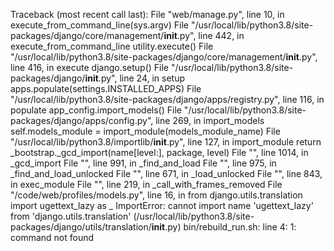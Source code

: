 Traceback (most recent call last):
  File "web/manage.py", line 10, in <module>
    execute_from_command_line(sys.argv)
  File "/usr/local/lib/python3.8/site-packages/django/core/management/__init__.py", line 442, in execute_from_command_line
    utility.execute()
  File "/usr/local/lib/python3.8/site-packages/django/core/management/__init__.py", line 416, in execute
    django.setup()
  File "/usr/local/lib/python3.8/site-packages/django/__init__.py", line 24, in setup
    apps.populate(settings.INSTALLED_APPS)
  File "/usr/local/lib/python3.8/site-packages/django/apps/registry.py", line 116, in populate
    app_config.import_models()
  File "/usr/local/lib/python3.8/site-packages/django/apps/config.py", line 269, in import_models
    self.models_module = import_module(models_module_name)
  File "/usr/local/lib/python3.8/importlib/__init__.py", line 127, in import_module
    return _bootstrap._gcd_import(name[level:], package, level)
  File "<frozen importlib._bootstrap>", line 1014, in _gcd_import
  File "<frozen importlib._bootstrap>", line 991, in _find_and_load
  File "<frozen importlib._bootstrap>", line 975, in _find_and_load_unlocked
  File "<frozen importlib._bootstrap>", line 671, in _load_unlocked
  File "<frozen importlib._bootstrap_external>", line 843, in exec_module
  File "<frozen importlib._bootstrap>", line 219, in _call_with_frames_removed
  File "/code/web/profiles/models.py", line 16, in <module>
    from django.utils.translation import ugettext_lazy as _
ImportError: cannot import name 'ugettext_lazy' from 'django.utils.translation' (/usr/local/lib/python3.8/site-packages/django/utils/translation/__init__.py)
bin/rebuild_run.sh: line 4: 1: command not found
